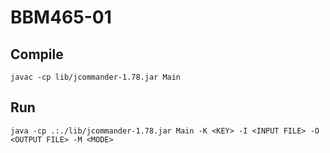 # BBM465-01

## Compile
`javac -cp lib/jcommander-1.78.jar Main`

## Run
`java -cp .:./lib/jcommander-1.78.jar Main -K <KEY> -I <INPUT FILE> -O <OUTPUT FILE> -M <MODE>`



